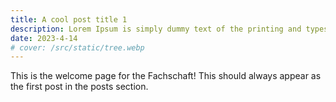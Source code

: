 ```yaml
---
title: A cool post title 1
description: Lorem Ipsum is simply dummy text of the printing and typesetting industry. Lorem Ipsum has been the industry's standard dummy text ever since the 1500s, when an unknown printer took a galley of type and scrambled
date: 2023-4-14
# cover: /src/static/tree.webp
---
```


This is the welcome page for the Fachschaft! This should always appear as the first post in the posts section.

